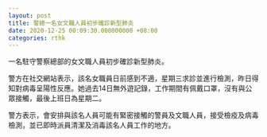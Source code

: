 ```yaml
---
layout: post
title: 警總一名女文職人員初步確診新型肺炎
date: 2020-12-25 00:09:30.000000000 +08:00
categories: rthk
---
```


一名駐守警察總部的女文職人員初步確診新型肺炎。

警方在社交網站表示，該名女職員日前感到不適，星期三求診並進行檢測，昨日得知對病毒呈陽性反應。她過去14日無外遊記錄，工作期間有佩戴口罩，沒有與公眾接觸，最後上班日為星期二。

警方表示，會安排與該名人員可能有緊密接觸的警員及文職人員，接受檢疫及病毒檢測，並已即時派員清潔及消毒該名人員工作的地方。
